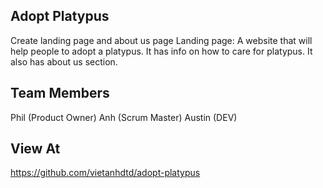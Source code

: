 ## Adopt Platypus ##

Create landing page and about us page
Landing page: A website that will help people to adopt a platypus. It has info on how to care for platypus. It also has about us section. 


## Team Members ##

Phil (Product Owner)
Anh (Scrum Master)
Austin (DEV)

## View At ##

https://github.com/vietanhdtd/adopt-platypus




